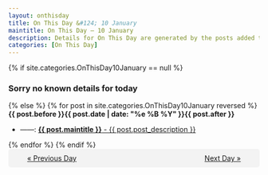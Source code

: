 ```yaml
---
layout: onthisday
title: On This Day &#124; 10 January
maintitle: On This Day — 10 January
description: Details for On This Day are generated by the posts added to the website so the content is subject to changes/updates over time.
categories: [On This Day]
---
```


{% if site.categories.OnThisDay10January == null %}
<h3>Sorry no known details for today</h3>
{% else %}
{% for post in site.categories.OnThisDay10January reversed %}
<strong>{{ post.before }}{{ post.date | date: "%e %B %Y" }}{{ post.after }}</strong>
<ul>
<li> ——: <a class="{{ post.class }}" href="{{ post.url }}"><strong>{{ post.maintitle }}</strong> - {{ post.post_description }}</a></li>
</ul>
{% endfor %}
{% endif %}
<br />
<div style="background-color: #f3f3f3; padding: 10px; border-radius: 5px; text-align: center; display: flex; justify-content: space-evenly;">
<a href="/onthisday/01/01-09">« Previous Day</a>
<span style="visibility:hidden;">[ Visit Leap Year February 29 ]</span>
<a href="/onthisday/01/01-11">Next Day »</a>
</div>
